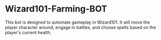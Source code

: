 # Wizard101-Farming-BOT
This bot is designed to automate gameplay in Wizard101. It will move the player character around, engage in battles, and choose spells based on the player's current health.

